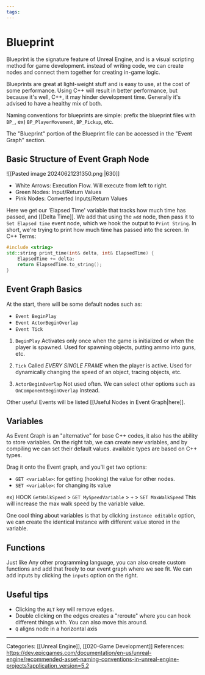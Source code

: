 ```yaml
---
tags:
---
```

# Blueprint
Blueprint is the signature feature of Unreal Engine, and is a visual scripting method for game development. instead of writing code, we can create nodes and connect them together for creating in-game logic.

Blueprints are great at light-weight stuff and is easy to use, at the cost of some performance. Using C++ will result in better performance, but because it's well, C++, it may hinder development time. Generally it's advised to have a healthy mix of both.

Naming conventions for blueprints are simple: prefix the blueprint files with `BP_`, ex) `BP_PlayerMovement`, `BP_Pickup`, etc.

The "Blueprint" portion of the Blueprint file can be accessed in the "Event Graph" section.

## Basic Structure of Event Graph Node
![[Pasted image 20240621231350.png |630]]
- White Arrows: Execution Flow. Will execute from left to right.
- Green Nodes: Input/Return Values
- Pink Nodes: Converted Inputs/Return Values

Here we get our 'Elapsed Time' variable that tracks how much time has passed, and [[Delta Time]]. We add that using the `add` node, then pass it to `Set Elapsed time` event node, which we hook the output to `Print String`. In short, we're trying to print how much time has passed into the screen. In C++ Terms:
```C++
#include <string>
std::string print_time(int& delta, int& ElapsedTime) {
	ElapsedTime += delta;
	return ElapsedTime.to_string();
}

```


## Event Graph Basics
At the start, there will be some default nodes such as:
- `Event BeginPlay`
- `Event ActorBeginOverlap`
- `Event Tick` 

1) `BeginPlay`
Activates only once when the game is initialized or when the player is spawned. Used for spawning objects, putting ammo into guns, etc.

2) `Tick`
Called _EVERY SINGLE FRAME_ when the player is active. Used for dynamically changing the speed of an object, tracing objects, etc.

3) `ActorBeginOverlap`
Not used often. We can select other options such as `OnComponentBeginOverlap` instead.

Other useful Events will be listed [[Useful Nodes in Event Graph|here]]. 

## Variables
As Event Graph is an "alternative" for base C++ codes, it also has the ability to store variables. On the right tab, we can create new variables, and by compiling we can set their default values. available types are based on C++ types.

Drag it onto the Event graph, and you'll get two options:
- `GET <variable>`: for getting (hooking) the value for other nodes.
- `SET <variable>`: for changing its value

ex) HOOK `GetWalkSpeed` > `GET MySpeedVariable` > `+` > `SET MaxWalkSpeed`
This will increase the max walk speed by the variable value.

One cool thing about variables is that by clicking `instance editable` option, we can create the identical instance with different value stored in the variable.

## Functions
Just like Any other programming language, you can also create custom functions and add that freely to our event graph where we see fit. We can add inputs by clicking the `inputs` option on the right. 


## Useful tips
- Clicking the `ALT` key will remove edges.
- Double clicking on the edges creates a "reroute" where you can hook different things with. You can also move this around.
- `Q` aligns node in a horizontal axis






---
Categories: [[Unreal Engine]], [[020-Game Development]]
References:
https://dev.epicgames.com/documentation/en-us/unreal-engine/recommended-asset-naming-conventions-in-unreal-engine-projects?application_version=5.2

